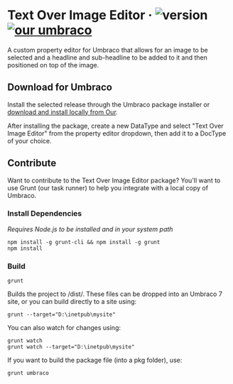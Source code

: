 # Text Over Image Editor &middot; ![version](https://img.shields.io/badge/version-1.0.2-green.svg) [![our umbraco](https://img.shields.io/badge/our-umbraco-orange.svg)](https://our.umbraco.org/projects/website-utilities/text-over-image-editor/)

A custom property editor for Umbraco that allows for an image to be selected and a headline and sub-headline to be added to it and then positioned on top of the image.

## Download for Umbraco

Install the selected release through the Umbraco package installer or [download and install locally from Our](https://our.umbraco.org/projects/website-utilities/text-over-image-editor/).

After installing the package, create a new DataType and select "Text Over Image Editor" from the property editor dropdown, then add it to a DocType of your choice.

## Contribute

Want to contribute to the Text Over Image Editor package? You'll want to use Grunt (our task runner) to help you integrate with a local copy of Umbraco.

### Install Dependencies
*Requires Node.js to be installed and in your system path*

    npm install -g grunt-cli && npm install -g grunt
    npm install

### Build

    grunt

Builds the project to /dist/. These files can be dropped into an Umbraco 7 site, or you can build directly to a site using:

    grunt --target="D:\inetpub\mysite"

You can also watch for changes using:

    grunt watch
    grunt watch --target="D:\inetpub\mysite"

If you want to build the package file (into a pkg folder), use:

    grunt umbraco
